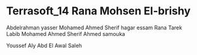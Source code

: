 Terrasoft_14 Rana Mohsen El-brishy
============
Abdelrahman yasser
Mohamed Ahmed Sherif
hagar essam
Rana Tarek Labib
Mohamed Ahmed Sherif
Ahmed samouka




Youssef Aly Abd  El Awal Saleh

